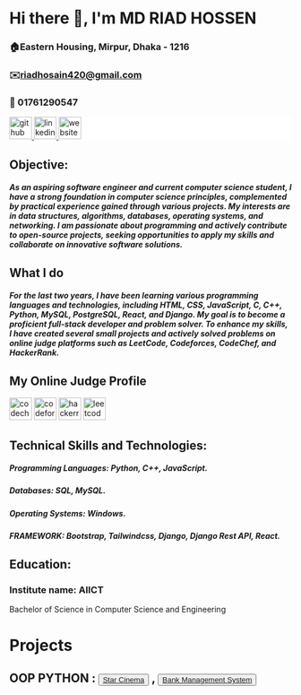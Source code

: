# Hi there 👋, I'm MD RIAD HOSSEN
### 🏠Eastern Housing, Mirpur, Dhaka - 1216
### ✉️riadhosain420@gmail.com 
### 📳 01761290547

<div style="background-color: white; color:white padding: 10px;">
    <a href="https://github.com/ROBOT-RIAD">
        <img src="https://cdn.jsdelivr.net/npm/simple-icons@3.0.1/icons/github.svg" alt="github" height="40">
    </a>
    <a href="https://www.linkedin.com/in/md-riad-hossen-796a93269/">
        <img src="https://cdn.jsdelivr.net/npm/simple-icons@3.0.1/icons/linkedin.svg" alt="linkedin" height="40">
    </a>
    <a href="https://precious-dolphin-b4f7c1.netlify.app/">
        <img src="https://cdn.jsdelivr.net/npm/simple-icons@3.0.1/icons/icloud.svg" alt="website" height="40">
    </a>
</div>

## Objective:

##### As an aspiring software engineer and current computer science student, I have a strong foundation in computer science principles, complemented by practical experience gained through various projects. My interests are in data structures, algorithms, databases, operating systems, and networking. I am passionate about programming and actively contribute to open-source projects, seeking opportunities to apply my skills and collaborate on innovative software solutions.

## What I do
##### For the last two years, I have been learning various programming languages and technologies, including HTML, CSS, JavaScript, C, C++, Python, MySQL, PostgreSQL, React, and Django. My goal is to become a proficient full-stack developer and problem solver. To enhance my skills, I have created several small projects and actively solved problems on online judge platforms such as LeetCode, Codeforces, CodeChef, and HackerRank.

## My Online Judge Profile
[<img src='https://cdn.jsdelivr.net/npm/simple-icons@3.0.1/icons/codechef.svg' alt='codechef' height='40'>](https://www.codechef.com/users/robot_riad)  [<img src='https://cdn.jsdelivr.net/npm/simple-icons@3.0.1/icons/codeforces.svg' alt='codeforces' height='40'>](https://codeforces.com/profile/robot_riad)  [<img src='https://cdn.jsdelivr.net/npm/simple-icons@3.0.1/icons/hackerrank.svg' alt='hackerrank' height='40'>](https://www.hackerrank.com/profile/riadhosain420)  [<img src='https://cdn.jsdelivr.net/npm/simple-icons@3.0.1/icons/leetcode.svg' alt='leetcode' height='40'>](https://leetcode.com/u/ROBOT_RIAD/) 

## Technical Skills and Technologies:
##### Programming Languages: Python, C++, JavaScript.
##### Databases: SQL, MySQL.
##### Operating Systems: Windows.
#####  FRAMEWORK:  Bootstrap, Tailwindcss, Django, Django Rest API, React.
  
## Education:
<h3>Institute name: AIICT</h3>
Bachelor of Science in Computer Science and Engineering

# Projects
## OOP PYTHON : <button><a href="https://github.com/ROBOT-RIAD/Python-OOP-Based-Project/tree/main/Star%20Cinema">Star Cinema</a></button> , <button><a href="[https://github.com/ROBOT-RIAD/Python-OOP-Based-Project/tree/main/Star%20Cinema](https://github.com/ROBOT-RIAD/Python-OOP-Based-Project/tree/main/Bank%20Management%20System)">Bank Management System</a></button>







